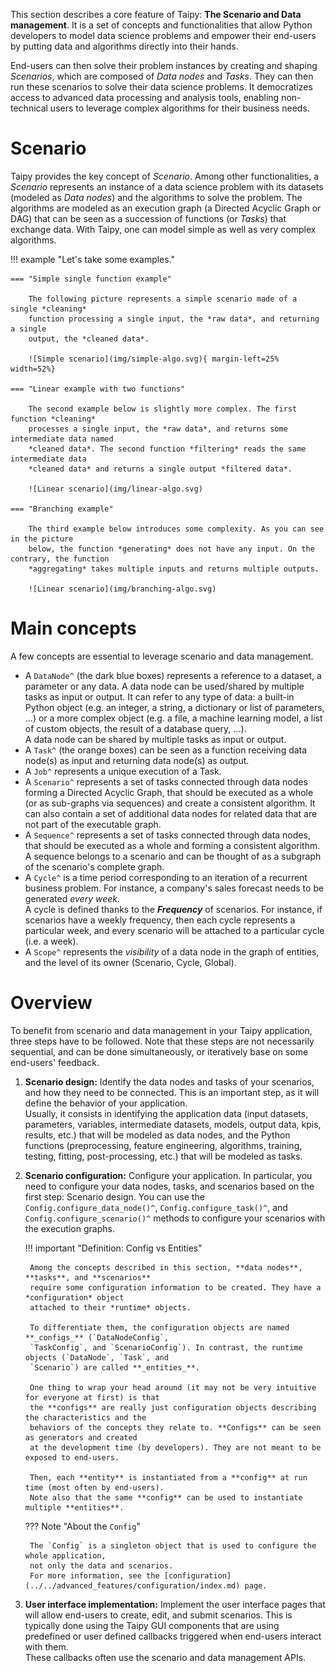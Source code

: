 This section describes a core feature of Taipy: **The Scenario and Data management**.
It is a set of concepts and functionalities that allow Python developers to model
data science problems and empower their end-users by putting data and algorithms
directly into their hands.

End-users can then solve their problem instances by creating and shaping *Scenarios*,
which are composed of *Data nodes* and *Tasks*. They can then run these scenarios to
solve their data science problems. It democratizes access to advanced data processing
and analysis tools, enabling non-technical users to leverage complex algorithms for
their business needs.

# Scenario

Taipy provides the key concept of *Scenario*. Among other functionalities, a *Scenario*
represents an instance of a data science problem with its datasets (modeled as *Data nodes*)
and the algorithms to solve the problem. The algorithms are modeled as an execution
graph (a Directed Acyclic Graph or DAG) that can be seen as a succession of functions
(or *Tasks*) that exchange data. With Taipy, one can model simple as well as very
complex algorithms.

!!! example "Let's take some examples."

    === "Simple single function example"

        The following picture represents a simple scenario made of a single *cleaning*
        function processing a single input, the *raw data*, and returning a single
        output, the *cleaned data*.

        ![Simple scenario](img/simple-algo.svg){ margin-left=25% width=52%}

    === "Linear example with two functions"

        The second example below is slightly more complex. The first function *cleaning*
        processes a single input, the *raw data*, and returns some intermediate data named
        *cleaned data*. The second function *filtering* reads the same intermediate data
        *cleaned data* and returns a single output *filtered data*.

        ![Linear scenario](img/linear-algo.svg)

    === "Branching example"

        The third example below introduces some complexity. As you can see in the picture
        below, the function *generating* does not have any input. On the contrary, the function
        *aggregating* takes multiple inputs and returns multiple outputs.

        ![Linear scenario](img/branching-algo.svg)

# Main concepts

A few concepts are essential to leverage scenario and data management.

- A `DataNode^` (the dark blue boxes) represents a reference to a dataset, a parameter or any data.
  A data node can be used/shared by multiple tasks as input or output. It can refer to any type of
  data: a built-in Python object (e.g. an integer, a string, a dictionary or list of parameters,
  ...) or a more complex object (e.g. a file, a machine learning model, a list of custom objects,
  the result of a database query, ...).<br/>
  A data node can be shared by multiple tasks as input or output.
- A `Task^` (the orange boxes) can be seen as a function receiving data node(s) as input and
  returning data node(s) as output.
- A `Job^` represents a unique execution of a Task.
- A `Scenario^` represents a set of tasks connected through data nodes forming a
  Directed Acyclic Graph, that should be executed as a whole (or as sub-graphs via sequences) and
  create a consistent algorithm. It can also contain a set of additional data nodes for related
  data that are not part of the executable graph.
- A `Sequence^` represents a set of tasks connected through data nodes, that should be
  executed as a whole and forming a consistent algorithm. A sequence belongs to a scenario and
  can be thought of as a subgraph of the scenario's complete graph.
- A `Cycle^` is a time period corresponding to an iteration of a recurrent
  business problem. For instance, a company's sales forecast needs to be generated
  *every week*.<br/>
  A cycle is defined thanks to the **_Frequency_** of scenarios. For instance, if scenarios have
  a weekly frequency, then each cycle represents a particular week, and every scenario will be
  attached to a particular cycle (i.e. a week).
- A `Scope^` represents the *visibility* of a data node in the graph of entities, and the
  level of its owner (Scenario, Cycle, Global).

# Overview

To benefit from scenario and data management in your Taipy application, three steps have to be
followed. Note that these steps are not necessarily sequential, and can be done simultaneously,
or iteratively base on some end-users' feedback.

1. **Scenario design:**
    Identify the data nodes and tasks of your scenarios, and how they need to be connected.
    This is an important step, as it will define the behavior of your application.<br>
    Usually, it consists in identifying the application data (input datasets, parameters,
    variables, intermediate datasets, models, output data, kpis, results, etc.) that will be
    modeled as data nodes, and the Python functions (preprocessing, feature engineering, algorithms,
    training, testing, fitting, post-processing, etc.) that will be modeled as tasks.

2. **Scenario configuration:**
    Configure your application. In particular, you need to configure your data nodes, tasks, and
    scenarios based on the first step: Scenario design.
    You can use the `Config.configure_data_node()^`, `Config.configure_task()^`, and
    `Config.configure_scenario()^` methods to configure your scenarios with the execution graphs.

    !!! important "Definition: Config vs Entities"

        Among the concepts described in this section, **data nodes**, **tasks**, and **scenarios**
        require some configuration information to be created. They have a *configuration* object
        attached to their *runtime* objects.

        To differentiate them, the configuration objects are named **_configs_** (`DataNodeConfig`,
        `TaskConfig`, and `ScenarioConfig`). In contrast, the runtime objects (`DataNode`, `Task`, and
        `Scenario`) are called **_entities_**.

        One thing to wrap your head around (it may not be very intuitive for everyone at first) is that
        the **configs** are really just configuration objects describing the characteristics and the
        behaviors of the concepts they relate to. **Configs** can be seen as generators and created
        at the development time (by developers). They are not meant to be exposed to end-users.

        Then, each **entity** is instantiated from a **config** at run time (most often by end-users).
        Note also that the same **config** can be used to instantiate multiple **entities**.

    ??? Note "About the `Config`"

        The `Config` is a singleton object that is used to configure the whole application,
        not only the data and scenarios.
        For more information, see the [configuration](../../advanced_features/configuration/index.md) page.

3. **User interface implementation:**
    Implement the user interface pages that will allow end-users to create, edit, and submit
    scenarios. This is typically done using the Taipy GUI components that are using
    predefined or user defined callbacks triggered when end-users interact with them.<br>
    These callbacks often use the scenario and data management APIs.
